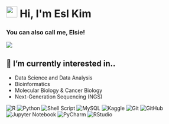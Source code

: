 <!-- **EslKim/EslKim** is a ✨ _special_ ✨ repository because its `README.md` (this file) appears on your GitHub profile.-->

<!-- Heading -->
<h1> <img src = "https://raw.githubusercontent.com/MartinHeinz/MartinHeinz/master/wave.gif" width = 30px> Hi, I'm Esl Kim </h1>

<h3> You can also call me, Elsie! </h3>

<!-- Image for Data Analysis --> 
<img src = https://lh4.googleusercontent.com/1ixPqjAE5kEu4sqJ1LFOSBkdbIk3hamh0F1SpF15848x1Rn1fqVdVqV3VmDlLN3c3mqcmH1r6FjoA1TG12hdkghjytsjBiAbTeGGJRFVaVFFEVKLSZcXccyUGLqQ-dtDOB7HqH_57l0wHyJxSVE>

<!-- About Me -->
<h2> 🔭 I’m currently interested in.. </h2>

  * Data Science and Data Analysis 
  * Bioinformatics
  * Molecular Biology & Cancer Biology
  * Next-Generation Sequencing (NGS)

<!-- Programming Lanugages and Tools --><!-- Databases & Developer/Forums -->
![R](https://img.shields.io/badge/r-%23276DC3.svg?style=for-the-badge&logo=r&logoColor=white)
![Python](https://img.shields.io/badge/python-3670A0?style=for-the-badge&logo=python&logoColor=ffdd54)
![Shell Script](https://img.shields.io/badge/shell_script-%23121011.svg?style=for-the-badge&logo=gnu-bash&logoColor=white)
![MySQL](https://img.shields.io/badge/mysql-%2300f.svg?style=for-the-badge&logo=mysql&logoColor=white)
![Kaggle](https://img.shields.io/badge/Kaggle-035a7d?style=for-the-badge&logo=kaggle&logoColor=white)
![Git](https://img.shields.io/badge/git-%23F05033.svg?style=for-the-badge&logo=git&logoColor=white)
![GitHub](https://img.shields.io/badge/github-%23121011.svg?style=for-the-badge&logo=github&logoColor=white)
![Jupyter Notebook](https://img.shields.io/badge/jupyter-%23FA0F00.svg?style=for-the-badge&logo=jupyter&logoColor=white)
![PyCharm](https://img.shields.io/badge/pycharm-143?style=for-the-badge&logo=pycharm&logoColor=black&color=black&labelColor=green)
![RStudio](https://img.shields.io/badge/RStudio-4285F4?style=for-the-badge&logo=rstudio&logoColor=white)
